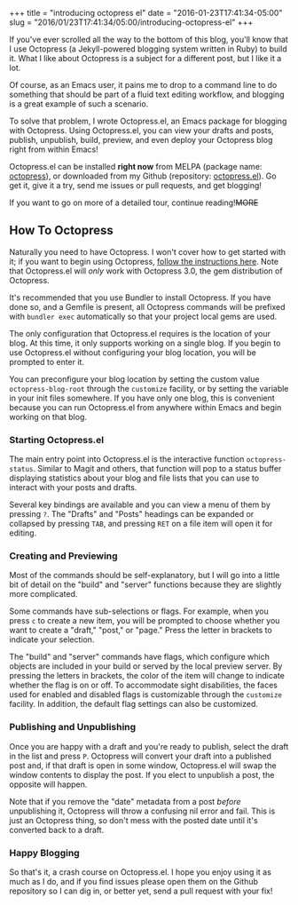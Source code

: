 +++
title = "introducing octopress el"
date = "2016-01-23T17:41:34-05:00"
slug = "2016/01/23T17:41:34/05:00/introducing-octopress-el"
+++

If you've ever scrolled all the way to the bottom of this blog, you'll know that
I use Octopress (a Jekyll-powered blogging system written in Ruby) to build
it. What I like about Octopress is a subject for a different post, but I like it
a lot.

Of course, as an Emacs user, it pains me to drop to a command line to do
something that should be part of a fluid text editing workflow, and blogging is
a great example of such a scenario.

To solve that problem, I wrote Octopress.el, an Emacs package for blogging with
Octopress. Using Octopress.el, you can view your drafts and posts, publish,
unpublish, build, preview, and even deploy your Octopress blog right from within
Emacs!

Octopress.el can be installed **right now** from MELPA (package name:
[octopress][melpa]), or downloaded from my Github (repository:
[octopress.el][gh]). Go get it, give it a try, send me issues or pull requests,
and get blogging!

[melpa]: http://melpa.org/#/octopress
[gh]: https://github.com/aaronbieber/octopress.el

If you want to go on more of a detailed tour, continue reading!~~MORE~~

## How To Octopress ##

Naturally you need to have Octopress. I won't cover how to get started with it;
if you want to begin using Octopress,
[follow the instructions here][getocto]. Note that Octopress.el will *only* work
with Octopress 3.0, the gem distribution of Octopress.

[getocto]: https://github.com/octopress/octopress

It's recommended that you use Bundler to install Octopress. If you have done so,
and a Gemfile is present, all Octopress commands will be prefixed with `bundler
exec` automatically so that your project local gems are used.

The only configuration that Octopress.el requires is the location of your
blog. At this time, it only supports working on a single blog. If you begin to
use Octopress.el without configuring your blog location, you will be prompted to
enter it.

You can preconfigure your blog location by setting the custom value
`octopress-blog-root` through the `customize` facility, or by setting the
variable in your init files somewhere. If you have only one blog, this is
convenient because you can run Octopress.el from anywhere within Emacs and begin
working on that blog.

### Starting Octopress.el ###

The main entry point into Octopress.el is the interactive function
`octopress-status`. Similar to Magit and others, that function will pop to a
status buffer displaying statistics about your blog and file lists that you can
use to interact with your posts and drafts.

Several key bindings are available and you can view a menu of them by pressing
`?`. The "Drafts" and "Posts" headings can be expanded or collapsed by pressing
`TAB`, and pressing `RET` on a file item will open it for editing.

### Creating and Previewing ###

Most of the commands should be self-explanatory, but I will go into a little bit
of detail on the "build" and "server" functions because they are slightly more
complicated.

Some commands have sub-selections or flags. For example, when you press `c` to
create a new item, you will be prompted to choose whether you want to create a
"draft," "post," or "page." Press the letter in brackets to indicate your
selection.

The "build" and "server" commands have flags, which configure which objects are
included in your build or served by the local preview server. By pressing the
letters in brackets, the color of the item will change to indicate whether the
flag is on or off. To accommodate sight disabilities, the faces used for enabled
and disabled flags is customizable through the `customize` facility. In
addition, the default flag settings can also be customized.

### Publishing and Unpublishing ###

Once you are happy with a draft and you're ready to publish, select the draft in
the list and press `P`. Octopress will convert your draft into a published post
and, if that draft is open in some window, Octopress.el will swap the window
contents to display the post. If you elect to unpublish a post, the opposite
will happen.

Note that if you remove the "date" metadata from a post *before* unpublishing
it, Octopress will throw a confusing nil error and fail. This is just an
Octopress thing, so don't mess with the posted date until it's converted back to
a draft.

### Happy Blogging ###

So that's it, a crash course on Octopress.el. I hope you enjoy using it as much
as I do, and if you find issues please open them on the Github repository so I
can dig in, or better yet, send a pull request with your fix!
